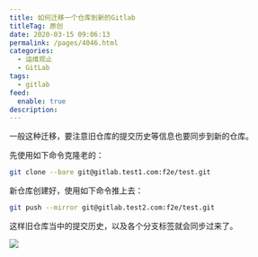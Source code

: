```yaml
---
title: 如何迁移一个仓库到新的Gitlab
titleTag: 原创
date: 2020-03-15 09:06:13
permalink: /pages/4046.html
categories: 
  - 运维观止
  - GitLab
tags: 
  - gitlab
feed: 
  enable: true
description: 
---
```


一般这种迁移，要注意旧仓库的提交历史等信息也要同步到新的仓库。

先使用如下命令克隆老的：

```sh
git clone --bare git@gitlab.test1.com:f2e/test.git
```

新仓库创建好，使用如下命令推上去：

```sh
git push --mirror git@gitlab.test2.com:f2e/test.git
```

这样旧仓库当中的提交历史，以及各个分支标签就会同步过来了。

![](http://t.eryajf.net/imgs/2021/09/d66b2f3eab111316.jpg)
